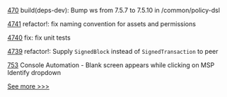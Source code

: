 
[470](https://github.com/hyperledger-labs/weaver-dlt-interoperability/pull/470) build(deps-dev): Bump ws from 7.5.7 to 7.5.10 in /common/policy-dsl

[4741](https://github.com/hyperledger/iroha/pull/4741) refactor!: fix naming convention for assets and permissions

[4740](https://github.com/hyperledger/iroha/pull/4740) fix: fix unit tests

[4739](https://github.com/hyperledger/iroha/pull/4739) refactor!: Supply `SignedBlock` instead of `SignedTransaction` to peer

[753](https://github.com/hyperledger-labs/fabric-operations-console/pull/753) Console Automation - Blank screen appears while clicking on MSP Identify dropdown


[See more >>>](https://start-here.hyperledger.org/pull-requests)
